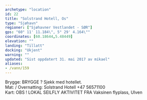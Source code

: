 ```yaml
---
archetype: "location"
id: 22
title: "Solstrand Hotell, Os"
type: "Sjøhavn"
regioner: ["Sjøhavner Vestlandet - SØR"]
gps: "60° 11' 11.184\", 5° 29' 4.164\""
coordinates: [60.18644,5.48449]
elevation: ""
landing: "Tillatt"
docking: "Ukjent"
warning: ""
updated: "Sist oppdatert 31. mai 2017 av mikael"
aliases:
- /vann/159
---
```


Brygge: BRYGGE ? Sjekk med hotellet.\
Mat: / Overnatting: Solstrand Hotell  +47 56571100\
 Kart:  OBS ! LOKAL SEILFLY AKTIVITET FRA Vaksinen flyplass, Ulven
